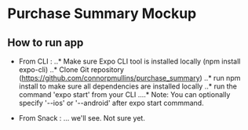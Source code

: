 # Purchase Summary Mockup

## How to run app

* From CLI :
..* Make sure Expo CLI tool is installed locally (npm install expo-cli)
..* Clone Git repository (https://github.com/connorpmullins/purchase_summary)
..* run npm install to make sure all dependencies are installed locally
..* run the command 'expo start' from your CLI
....* Note: You can optionally specify '--ios' or '--android' after expo start commmand.

* From Snack :
... we'll see. Not sure yet.